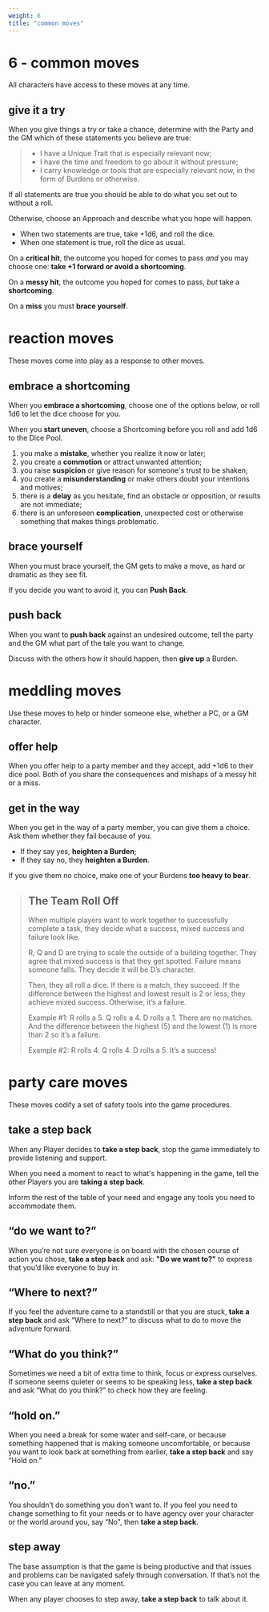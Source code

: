 ```yaml
---
weight: 6
title: "common moves"
---
```

# 6 - common moves

All characters have access to these moves at any time.

## give it a try

When you give things a try or take a chance, determine with the Party and the GM which of these statements you believe are true:

> - I have a Unique Trait that is especially relevant now;
> - I have the time and freedom to go about it without pressure;
> - I carry knowledge or tools that are especially relevant now, in the form of Burdens or otherwise.

If all statements are true you should be able to do what you set out to without a roll.

Otherwise, choose an Approach and describe what you hope will happen.

- When two statements are true, take +1d6, and roll the dice.
- When one statement is true, roll the dice as usual.

On a **critical hit**, the outcome you hoped for comes to pass *and* you may choose one: **take +1 forward or avoid a shortcoming**.

On a **messy hit**, the outcome you hoped for comes to pass, *but* take a **shortcoming**.

On a **miss** you must **brace yourself**.

# reaction moves

These moves come into play as a response to other moves.

## embrace a shortcoming

When you **embrace a shortcoming**, choose one of the options below, or roll 1d6 to let the dice choose for you.

When you **start uneven**, choose a Shortcoming before you roll and add 1d6 to the Dice Pool.

1. you make a **mistake**, whether you realize it now or later;
2. you create a **commotion** or attract unwanted attention;
3. you raise **suspicion** or give reason for someone's trust to be shaken;
4. you create a **misunderstanding** or make others doubt your intentions and motives;
5. there is a **delay** as you hesitate, find an obstacle or opposition, or results are not immediate;
6. there is an unforeseen **complication**, unexpected cost or otherwise something that makes things problematic.

## brace yourself

When you must brace yourself, the GM gets to make a move, as hard or dramatic as they see fit.

If you decide you want to avoid it, you can **Push Back**.

## push back

When you want to **push back** against an undesired outcome, tell the party and the GM what part of the tale you want to change.

Discuss with the others how it should happen, then **give up** a Burden.

# meddling moves

Use these moves to help or hinder someone else, whether a PC, or a GM character.

## offer help

When you offer help to a party member and they accept, add +1d6 to their dice pool. Both of you share the consequences and mishaps of a messy hit or a miss.

## get in the way

When you get in the way of a party member, you can give them a choice. Ask them whether they fail because of you.

- If they say yes, **heighten a Burden**;
- If they say no, they **heighten a Burden**.

If you give them no choice, make one of your Burdens **too heavy to bear**.

> ## The Team Roll Off 
> 
> When multiple players want to work together to successfully complete a task, they decide what a success, mixed success and failure look like. 
> 
> R, Q and D are trying to scale the outside of a building together. They agree that mixed success is that they get spotted. Failure means someone falls. They decide it will be D’s character. 
> 
> Then, they all roll a dice. If there is a match, they succeed. If the difference between the highest and lowest result is 2 or less, they achieve mixed success. Otherwise, it’s a failure. 
> 
> Example #1: R rolls a 5. Q rolls a 4. D rolls a 1. There are no matches. And the difference between the highest (5) and the lowest (1) is more than 2 so it’s a failure. 
> 
> Example #2: R rolls 4. Q rolls 4. D rolls a 5. It’s a success!

# party care moves

These moves codify a set of safety tools into the game procedures.

## take a step back

When any Player decides to **take a step back**, stop the game immediately to provide listening and support.

When you need a moment to react to what's happening in the game, tell the other Players you are **taking a step back**.

Inform the rest of the table of your need and engage any tools you need to accommodate them.

## “do we want to?”

When you’re not sure everyone is on board with the chosen course of action you chose, **take a step back** and ask: **"Do we want to?"** to express that you’d like everyone to buy in.

## “Where to next?”

If you feel the adventure came to a standstill or that you are stuck, **take a step back** and ask “Where to next?” to discuss what to do to move the adventure forward.

## “What do you think?”

Sometimes we need a bit of extra time to think, focus or express ourselves. If someone seems quieter or seems to be speaking less, **take a step back** and ask “What do you think?” to check how they are feeling.

## “hold on.”

When you need a break for some water and self-care, or because something happened that is making someone uncomfortable, or because you want to look back at something from earlier, **take a step back** and say “Hold on.”

## “no.”

You shouldn’t do something you don’t want to. If you feel you need to change something to fit your needs or to have agency over your character or the world around you, say “No", then **take a step back**.

## step away

The base assumption is that the game is being productive and that issues and problems can be navigated safely through conversation. If that’s not the case you can leave at any moment.

When any player chooses to step away, **take a step back** to talk about it.